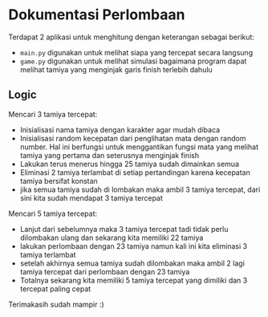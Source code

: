 <h1>Dokumentasi Perlombaan</h1>

Terdapat 2 aplikasi untuk menghitung dengan keterangan sebagai berikut:
- `main.py` digunakan untuk melihat siapa yang tercepat secara langsung
- `game.py` digunakan untuk melihat simulasi bagaimana program dapat melihat tamiya yang menginjak garis finish terlebih dahulu

<h2>Logic</h5>
Mencari 3 tamiya tercepat:

- Inisialisasi nama tamiya dengan karakter agar mudah dibaca
- Inisialisasi random kecepatan dari penglihatan mata dengan random number. Hal ini berfungsi untuk menggantikan fungsi mata yang melihat tamiya yang pertama dan seterusnya menginjak finish
- Lakukan terus menerus hingga 25 tamiya sudah dimainkan semua
- Eliminasi 2 tamiya terlambat di setiap pertandingan karena kecepatan tamiya bersifat konstan
- jika semua tamiya sudah di lombakan maka ambil 3 tamiya tercepat, dari sini kita sudah mendapat 3 tamiya tercepat


Mencari 5 tamiya tercepat:
- Lanjut dari sebelumnya maka 3 tamiya tercepat tadi tidak perlu dilombakan ulang dan sekarang kita memiliki 22 tamiya
- lakukan perlombaan dengan 23 tamiya namun kali ini kita eliminasi 3 tamiya terlambat
- setelah akhirnya semua tamiya sudah dilombakan maka ambil 2 lagi tamiya tercepat dari perlombaan dengan 23 tamiya
- Totalnya sekarang kita memiliki 5 tamiya tercepat yang dimiliki dan 3 tercepat paling cepat

Terimakasih sudah mampir :)